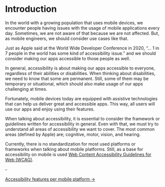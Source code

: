 # Introduction

In the world with a growing population that uses mobile devices, we encounter people having issues with the usage of mobile applications every day. Sometimes, we are not aware of that because we are not affected. But, as mobile engineers, we should consider use cases like that.

Just as Apple said at the World Wide Developer Conference in 2020, “... 1 in 7 people in the world has some kind of accessibility issue.” and we should consider making our apps accessible to those people as well.

In general, accessibility is about making our apps accessible to everyone, regardless of their abilities or disabilities. When thinking about disabilities, we need to know that some are permanent. Still, some of them may be temporary or situational, which should also make usage of our apps challenging at times.

Fortunately, mobile devices today are equipped with assistive technologies that can help us deliver great and accessible apps. This way, all users will use our apps and enjoy using their features.

When talking about accessibility, it is essential to consider the framework or guidelines written for accessibility in general. Even with that, we must try to understand all areas of accessibility we want to cover. The most common areas (defined by Apple) are; cognitive, motor, vision, and hearing.

Currently, there is no standardization for most used platforms or frameworks when talking about mobile platforms. Still, as a base for accessibility on mobile is used [Web Content Accessibility Guidelines for Web (WCAG)](https://www.w3.org/WAI/standards-guidelines/).

⎯

[Accessibility features per mobile platform →](../features/features_mobile_platforms.md "Accessibility features per mobile platform")
